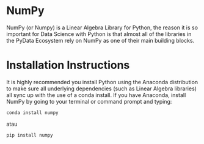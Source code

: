 # NumPy
NumPy (or Numpy) is a Linear Algebra Library for Python, the reason it is so important for Data Science with
Python is that almost all of the libraries in the PyData Ecosystem rely on NumPy as one of their main building
blocks.

# Installation Instructions
It is highly recommended you install Python using the Anaconda distribution to make sure all underlying
dependencies (such as Linear Algebra libraries) all sync up with the use of a conda install. If you have
Anaconda, install NumPy by going to your terminal or command prompt and typing:

```
conda install numpy
```
atau
```
pip install numpy
```

